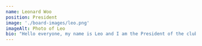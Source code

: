 ```yaml
---
name: Leonard Woo
position: President
image: './board-images/leo.png'
imageAlt: Photo of Leo
bio: "Hello everyone, my name is Leo and I am the President of the club. I am passionate about learning new languages and cultures, especially Japanese. I have been studying Japanese for three years and I can speak, read, and write pretty well now. I also enjoy watching anime, reading manga, and listening to J-pop. I hope to visit Japan someday and experience its rich history and traditions. As the President of the club, I want to create a friendly and supportive environment for all the members. I also want to organize fun and educational activities that will help us improve our language skills and cultural awareness. I look forward to meeting you all and sharing our interests and experiences. Thank you for your attention."
---
```

